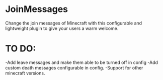 # JoinMessages
Change the join messages of Minecraft with this configurable and lightweight plugin to give your users a warm welcome.


# TO DO:
-Add leave messages and make them able to be turned off in config
-Add custom death messages configurable in config.
-Support for other minecraft versions.
